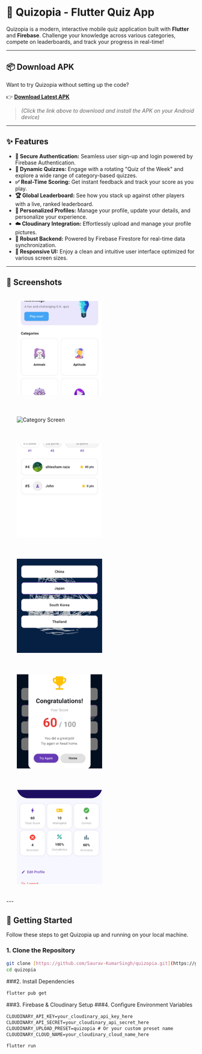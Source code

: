 # 🎯 Quizopia - Flutter Quiz App

Quizopia is a modern, interactive mobile quiz application built with **Flutter** and **Firebase**. Challenge your knowledge across various categories, compete on leaderboards, and track your progress in real-time!

---
## 📦 Download APK

Want to try Quizopia without setting up the code?

👉 **[Download Latest APK](screenshots/app-release.apk)**

> *(Click the link above to download and install the APK on your Android device)*

---

## ✨ Features

* **🔐 Secure Authentication:** Seamless user sign-up and login powered by Firebase Authentication.
* **🧠 Dynamic Quizzes:** Engage with a rotating "Quiz of the Week" and explore a wide range of category-based quizzes.
* **✅ Real-Time Scoring:** Get instant feedback and track your score as you play.
* **🏆 Global Leaderboard:** See how you stack up against other players with a live, ranked leaderboard.
* **🧍 Personalized Profiles:** Manage your profile, update your details, and personalize your experience.
* **☁️ Cloudinary Integration:** Effortlessly upload and manage your profile pictures.
* **🚀 Robust Backend:** Powered by Firebase Firestore for real-time data synchronization.
* **📱 Responsive UI:** Enjoy a clean and intuitive user interface optimized for various screen sizes.

---

## 📸 Screenshots

<p align="center">

  <img src="screenshots/home.jpg" alt="Home Scrren" width="45%" height="250px" style="margin: 20px; object-fit: cover;" />

  <img src="screenshots/categoty.jpg" alt="Category Screen" width="45%" height="250px" style="margin: 20px; object-fit: cover;" />



  <img src="screenshots/leaderboard.jpg" alt="Leaderboard Screen" width="45%" height="250px" style="margin: 20px; object-fit: cover;" />

  <img src="screenshots/question.jpg" alt="Question Screen" width="45%" height="250px" style="margin: 20px; object-fit: cover;" />



  <img src="screenshots/result.jpg" alt="Result Screen" width="45%" height="250px" style="margin: 20px; object-fit: cover;" />

  <img src="screenshots/profile.jpg" alt="ProfileScreen" width="45%" height="250px" style="margin: 20px; object-fit: cover;" />

</p>
---

## 🚀 Getting Started

Follow these steps to get Quizopia up and running on your local machine.

### 1. Clone the Repository

```bash
git clone [https://github.com/Saurav-KumarSingh/quizopia.git](https://github.com/Saurav-KumarSingh/quizopia.git)
cd quizopia
```
###2. Install Dependencies

```bash
flutter pub get
```
###3. Firebase & Cloudinary Setup
###4. Configure Environment Variables

```
CLOUDINARY_API_KEY=your_cloudinary_api_key_here
CLOUDINARY_API_SECRET=your_cloudinary_api_secret_here
CLOUDINARY_UPLOAD_PRESET=quizopia # Or your custom preset name
CLOUDINARY_CLOUD_NAME=your_cloudinary_cloud_name_here
```
```
flutter run
